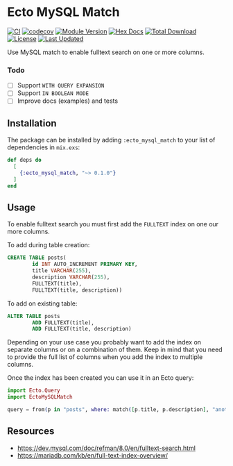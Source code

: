 # Ecto MySQL Match

[![CI](https://github.com/timothyvanderaerden/ecto_mysql_extras/actions/workflows/ci.yml/badge.svg)](https://github.com/timothyvanderaerden/ecto_mysql_match/actions/workflows/ci.yml)
[![codecov](https://codecov.io/gh/timothyvanderaerden/ecto_mysql_match/branch/main/graph/badge.svg?token=IJMNEMI6CE)](https://codecov.io/gh/timothyvanderaerden/ecto_mysql_match)
[![Module Version](https://img.shields.io/hexpm/v/ecto_mysql_match.svg)](https://hex.pm/packages/ecto_mysql_match)
[![Hex Docs](https://img.shields.io/badge/hex-docs-lightgreen.svg)](https://hexdocs.pm/ecto_mysql_match/)
[![Total Download](https://img.shields.io/hexpm/dt/ecto_mysql_match.svg)](https://hex.pm/packages/ecto_mysql_match)
[![License](https://img.shields.io/hexpm/l/ecto_mysql_match.svg)](https://github.com/timothyvanderaerden/ecto_mysql_match/blob/master/LICENSE)
[![Last Updated](https://img.shields.io/github/last-commit/timothyvanderaerden/ecto_mysql_match.svg)](https://github.com/timothyvanderaerden/ecto_mysql_match/commits/main)

Use MySQL match to enable fulltext search on one or more columns.

### Todo

- [ ] Support `WITH QUERY EXPANSION`
- [ ] Support `IN BOOLEAN MODE`
- [ ] Improve docs (examples) and tests

## Installation

The package can be installed by adding `:ecto_mysql_match` to your list of dependencies in `mix.exs`:

```elixir
def deps do
  [
    {:ecto_mysql_match, "~> 0.1.0"}
  ]
end
```

## Usage

To enable fulltext search you must first add the `FULLTEXT` index on one our more columns.

To add during table creation:
```sql
CREATE TABLE posts(
        id INT AUTO_INCREMENT PRIMARY KEY,
        title VARCHAR(255),
        description VARCHAR(255),
        FULLTEXT(title),
        FULLTEXT(title, description))
```

To add on existing table:
```sql
ALTER TABLE posts
        ADD FULLTEXT(title),
        ADD FULLTEXT(title, description)
```

Depending on your use case you probably want to add the index on separate columns or on a combination of them. Keep in mind that you need to provide the full list of columns when you add the index to multiple columns.

Once the index has been created you can use it in an Ecto query:


```ex
import Ecto.Query
import EctoMySQLMatch

query = from(p in "posts", where: match([p.title, p.description], "another"), select: p.title)
```

## Resources

- https://dev.mysql.com/doc/refman/8.0/en/fulltext-search.html
- https://mariadb.com/kb/en/full-text-index-overview/
 